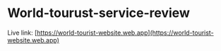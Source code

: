 # World-tourust-service-review

Live link: [https://world-tourist-website.web.app](https://world-tourist-website.web.app)